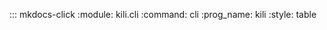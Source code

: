 ::: mkdocs-click
    :module: kili.cli
    :command: cli
    :prog_name: kili
    :style: table

    